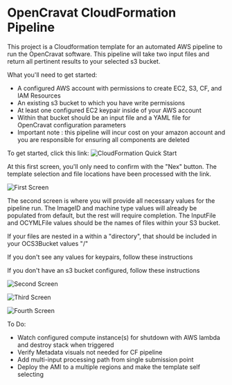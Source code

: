 # OpenCravat CloudFormation Pipeline
This project is a Cloudformation template for an automated AWS pipeline to run the OpenCravat software. This pipeline will take two input files and return all pertinent results to your selected s3 bucket.

What you'll need to get started:
- A configured AWS account with permissions to create EC2, S3, CF, and IAM Resources
- An existing s3 bucket to which you have write permissions
- At least one configured EC2 keypair inside of your AWS account
- Within that bucket should be an input file and a YAML file for OpenCravat configuration parameters
- Important note : this pipeline will incur cost on your amazon account and you are responsible for ensuring all components are deleted

To get started, click this link: ![CloudFormation Quick Start](https://console.aws.amazon.com/cloudformation/home?region=us-east-1#/stacks/create/template?stackName=OpenCravatRunner-v2&templateURL=http://oc-auto-wflow-testing.s3.amazonaws.com/oc-cf-template.yml)

At this first screen, you'll only need to confirm with the "Nex" button. The template selection and file locations have been processed with the link.

![First Screen](https://github.com/hynesgra/OC-cloudform/blob/master/images/First-Screen.png)

The second screen is where you will provide all necessary values for the pipeline run. The ImageID and machine type values will already be populated from default, but the rest will require completion. The InputFile and OCYMLFile values should be the names of files within your S3 bucket. 

If your files are nested in a within a "directory", that should be included in your OCS3Bucket values  "<bucket-name>/<folder-name>" 

If you don't see any values for keypairs, follow these instructions <insert link>

If you don't have an s3 bucket configured, follow these instructions <inssert link>



![Second Screen](https://github.com/hynesgra/OC-cloudform/blob/master/images/SecondScreen.png)

![Third Screen](https://github.com/hynesgra/OC-cloudform/blob/master/images/ThirdScreen.png)

![Fourth Screen](https://github.com/hynesgra/OC-cloudform/blob/master/images/FourthScreen.png)

To Do:
- Watch configured compute instance(s) for shutdown with AWS lambda and destroy stack when triggered
- Verify Metadata visuals not needed for CF pipeline
- Add multi-input processing path from single submission point
- Deploy the AMI to a multiple regions and make the template self selecting